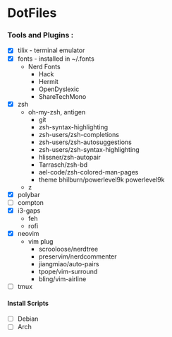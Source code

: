 # DotFiles
### Tools and Plugins :
- [x] tilix - terminal emulator
- [x] fonts - installed in ~/.fonts
    - Nerd Fonts  
        - Hack 
        - Hermit 
        - OpenDyslexic 
        - ShareTechMono
- [x] zsh
    * oh-my-zsh, antigen
        * git
        * zsh-syntax-highlighting
        * zsh-users/zsh-completions
        * zsh-users/zsh-autosuggestions
        * zsh-users/zsh-syntax-highlighting
        * hlissner/zsh-autopair
        * Tarrasch/zsh-bd
        * ael-code/zsh-colored-man-pages
        * theme bhilburn/powerlevel9k powerlevel9k
    * z
- [x] polybar
- [ ] compton
- [x] i3-gaps
    * feh
    * rofi
- [x] neovim
    * vim plug
        * scrooloose/nerdtree
        * preservim/nerdcommenter
        * jiangmiao/auto-pairs
        * tpope/vim-surround
        * bling/vim-airline
- [ ] tmux
 
#### Install Scripts
- [ ] Debian
- [ ] Arch